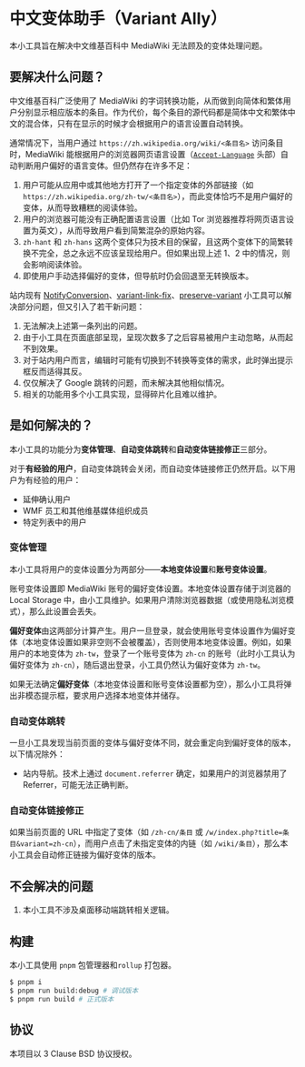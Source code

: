 # 中文变体助手（Variant Ally）
本小工具旨在解决中文维基百科中 MediaWiki 无法顾及的变体处理问题。

## 要解决什么问题？
中文维基百科广泛使用了 MediaWiki 的字词转换功能，从而做到向简体和繁体用户分别显示相应版本的条目。作为代价，每个条目的源代码都是简体中文和繁体中文的混合体，只有在显示的时候才会根据用户的语言设置自动转换。

通常情况下，当用户通过 `https://zh.wikipedia.org/wiki/<条目名>` 访问条目时，MediaWiki 能根据用户的浏览器网页语言设置（[`Accept-Language`](https://developer.mozilla.org/en-US/docs/Web/HTTP/Headers/Accept-Language) 头部）自动判断用户偏好的语言变体。但仍然存在许多不足：

1. 用户可能从应用中或其他地方打开了一个指定变体的外部链接（如 `https://zh.wikipedia.org/zh-tw/<条目名>`），而此变体恰巧不是用户偏好的变体，从而导致糟糕的阅读体验。
2. 用户的浏览器可能没有正确配置语言设置（比如 Tor 浏览器推荐将网页语言设置为英文），从而导致用户看到简繁混杂的原始内容。
3. `zh-hant` 和 `zh-hans` 这两个变体只为技术目的保留，且这两个变体下的简繁转换不完全，总之永远不应该呈现给用户。但如果出现上述 1、2 中的情况，则会影响阅读体验。
4. 即使用户手动选择偏好的变体，但导航时仍会回退至无转换版本。

站内现有 [NotifyConversion](https://zh.wikipedia.org/wiki/MediaWiki:Gadget-notifyConversion.js)、[variant-link-fix](https://zh.wikipedia.org/wiki/MediaWiki:Gadget-variant-link-fix.js)、[preserve-variant](https://zh.wikipedia.org/wiki/MediaWiki:Gadget-preserve-variant.js) 小工具可以解决部分问题，但又引入了若干新问题：
1. 无法解决上述第一条列出的问题。
2. 由于小工具在页面底部呈现，呈现次数多了之后容易被用户主动忽略，从而起不到效果。
3. 对于站内用户而言，编辑时可能有切换到不转换等变体的需求，此时弹出提示框反而适得其反。
4. 仅仅解决了 Google 跳转的问题，而未解决其他相似情况。
5. 相关的功能用多个小工具实现，显得碎片化且难以维护。

## 是如何解决的？
本小工具的功能分为**变体管理**、**自动变体跳转**和**自动变体链接修正**三部分。

对于**有经验的用户**，自动变体跳转会关闭，而自动变体链接修正仍然开启。以下用户为有经验的用户：
- 延伸确认用户
- WMF 员工和其他维基媒体组织成员
- 特定列表中的用户

### 变体管理
本小工具将用户的变体设置分为两部分——**本地变体设置**和**账号变体设置**。

账号变体设置即 MediaWiki 账号的偏好变体设置。本地变体设置存储于浏览器的 Local Storage 中，由小工具维护。如果用户清除浏览器数据（或使用隐私浏览模式），那么此设置会丢失。

**偏好变体**由这两部分计算产生。用户一旦登录，就会使用账号变体设置作为偏好变体（本地变体设置如果非空则不会被覆盖），否则使用本地变体设置。例如，如果用户的本地变体为 `zh-tw`，登录了一个账号变体为 `zh-cn` 的账号（此时小工具认为偏好变体为 `zh-cn`），随后退出登录，小工具仍然认为偏好变体为 `zh-tw`。

如果无法确定**偏好变体**（本地变体设置和账号变体设置都为空），那么小工具将弹出非模态提示框，要求用户选择本地变体并储存。

### 自动变体跳转
一旦小工具发现当前页面的变体与偏好变体不同，就会重定向到偏好变体的版本，以下情况除外：
- 站内导航。技术上通过 `document.referrer` 确定，如果用户的浏览器禁用了 Referrer，可能无法正确判断。

### 自动变体链接修正
如果当前页面的 URL 中指定了变体（如 `/zh-cn/条目` 或 `/w/index.php?title=条目&variant=zh-cn`），而用户点击了未指定变体的内链（如 `/wiki/条目`），那么本小工具会自动修正链接为偏好变体的版本。

## 不会解决的问题
1. 本小工具不涉及桌面移动端跳转相关逻辑。

## 构建
本小工具使用 `pnpm` 包管理器和`rollup` 打包器。
```sh
$ pnpm i
$ pnpm run build:debug # 调试版本
$ pnpm run build # 正式版本
```

## 协议
本项目以 3 Clause BSD 协议授权。
